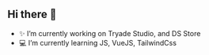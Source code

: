 ## Hi there 👋



- ✨ I’m currently working on Tryade Studio, and DS Store
- 💻 I’m currently learning JS, VueJS, TailwindCss

